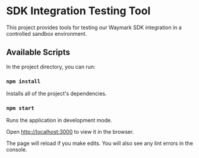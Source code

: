 # SDK Integration Testing Tool

This project provides tools for testing our Waymark SDK integration in a controlled sandbox environment.

## Available Scripts

In the project directory, you can run:

### `npm install`

Installs all of the project's dependencies.

### `npm start`

Runs the application in development mode.

Open [http://localhost:3000](http://localhost:3000) to view it in the browser.

The page will reload if you make edits. You will also see any lint errors in the console.
